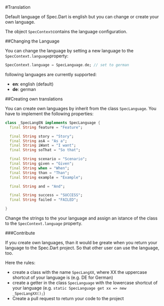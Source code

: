 #Translation

Default language of Spec.Dart is english but you can change or create your own language.

The object `SpecContext`contains the language configuration.

##Changing the Language

You can change the language by setting a new language to the `SpecContext.language`property:

```dart
SpecContext.language = SpecLanguage.de; // set to german
```

following languages are currently supported:
* **en**: english (default)
* **de**: german


##Creating own translations

You can create own languages by inherit from the class `SpecLanguage`. You have to implement the following properties:

```dart
class _SpecLangEN implements SpecLanguage {
  final String feature = "Feature";

  final String story = "Story";
  final String asA = "As a";
  final String iWant = "I want";
  final String soThat = "So that";

  final String scenario = "Scenario";
  final String given = "Given";
  final String when = "When";
  final String than = "Than";
  final String example = "Example";

  final String and = "And";

  final String success = "SUCCESS";
  final String failed = "FAILED";

}
```
Change the strings to the your language and assign an istance of the class to the `SpecContext.language` property.

###Contribute

If you create own languages, than it would be greate when you return your language to the Spec.Dart project. So that other user can use the language, too.

Here the rules:
* create a class with the name `SpecLangXX`, where XX the uppercase shortcut of your language is (e.g. DE for German)
* create a getter in the class `SpecLanguage` with the lowercase shortcut of your language (e.g. `static SpecLanguage get xx => new _SpecLangXX();`)
* Create a pull request to return your code to the project